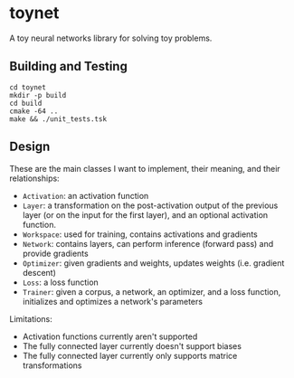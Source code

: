 # toynet

A toy neural networks library for solving toy problems.

## Building and Testing

```
cd toynet
mkdir -p build
cd build
cmake -64 ..
make && ./unit_tests.tsk
```

## Design

These are the main classes I want to implement, their meaning, and their relationships:

- `Activation`: an activation function
- `Layer`: a transformation on the post-activation output of the previous layer (or on the input for the first layer), and an optional activation function.
- `Workspace`: used for training, contains activations and gradients
- `Network`: contains layers, can perform inference (forward pass) and provide gradients
- `Optimizer`: given gradients and weights, updates weights (i.e. gradient descent)
- `Loss`: a loss function
- `Trainer`: given a corpus, a network, an optimizer, and a loss function, initializes and optimizes a network's parameters

Limitations:

- Activation functions currently aren't supported
- The fully connected layer currently doesn't support biases
- The fully connected layer currently only supports matrice transformations
